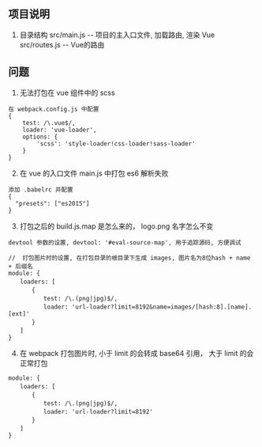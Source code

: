 ## 项目说明
1. 目录结构
	src/main.js -- 项目的主入口文件, 加载路由, 渲染 Vue
	src/routes.js -- Vue的路由

## 问题

1. 无法打包在 vue 组件中的 scss
```
在 webpack.config.js 中配置
{
	test: /\.vue$/,
	loader: 'vue-loader',
	options: {
		'scss': 'style-loader!css-loader!sass-loader'
	}
}
```

2. 在 vue 的入口文件 main.js 中打包 es6 解析失败
```
添加 .babelrc 并配置
{
  "presets": ["es2015"]
}
```

3. 打包之后的 build.js.map 是怎么来的， logo.png 名字怎么不变
```
devtool 参数的设置, devtool: '#eval-source-map', 用于追踪源码, 方便调试

//  打包图片时的设置, 在打包目录的根目录下生成 images, 图片名为8位hash + name + 后缀名
module: {
　　loaders: [
　　　　{
　　　　　　test: /\.(png|jpg)$/,
　　　　　　loader: 'url-loader?limit=8192&name=images/[hash:8].[name].[ext]'
　　　　}
　　]
}
```

4. 在 webpack 打包图片时, 小于 limit 的会转成 base64 引用， 大于 limit 的会正常打包 
```
module: {
　　loaders: [
　　　　{
　　　　　　test: /\.(png|jpg)$/,
　　　　　　loader: 'url-loader?limit=8192'
　　　　}
　　]
}    
```